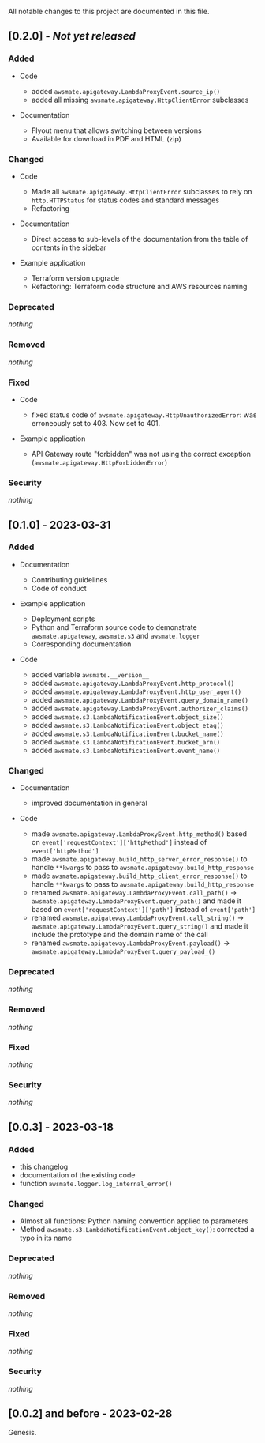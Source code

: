 All notable changes to this project are documented in this file.

## [0.2.0] - *Not yet released*

### Added

- Code
    - added `awsmate.apigateway.LambdaProxyEvent.source_ip()`
    - added all missing ``awsmate.apigateway.HttpClientError`` subclasses

- Documentation
    - Flyout menu that allows switching between versions
    - Available for download in PDF and HTML (zip)

### Changed

- Code
    - Made all ``awsmate.apigateway.HttpClientError`` subclasses to rely on `http.HTTPStatus` for status codes and standard messages
    - Refactoring

- Documentation
    - Direct access to sub-levels of the documentation from the table of contents in the sidebar

- Example application
    - Terraform version upgrade
    - Refactoring: Terraform code structure and AWS resources naming

### Deprecated

*nothing*

### Removed

*nothing*

### Fixed

- Code
    - fixed status code of `awsmate.apigateway.HttpUnauthorizedError`: was erroneously set to 403. Now set to 401.

- Example application
    - API Gateway route "forbidden" was not using the correct exception (`awsmate.apigateway.HttpForbiddenError`)

### Security

*nothing*

## [0.1.0] - 2023-03-31

### Added

- Documentation
    - Contributing guidelines
    - Code of conduct

- Example application
    - Deployment scripts
    - Python and Terraform source code to demonstrate `awsmate.apigateway`, `awsmate.s3` and `awsmate.logger`
    - Corresponding documentation

- Code
    - added variable `awsmate.__version__` 
    - added `awsmate.apigateway.LambdaProxyEvent.http_protocol()`
    - added `awsmate.apigateway.LambdaProxyEvent.http_user_agent()`
    - added `awsmate.apigateway.LambdaProxyEvent.query_domain_name()`
    - added `awsmate.apigateway.LambdaProxyEvent.authorizer_claims()`
    - added `awsmate.s3.LambdaNotificationEvent.object_size()`
    - added `awsmate.s3.LambdaNotificationEvent.object_etag()`
    - added `awsmate.s3.LambdaNotificationEvent.bucket_name()`
    - added `awsmate.s3.LambdaNotificationEvent.bucket_arn()`
    - added `awsmate.s3.LambdaNotificationEvent.event_name()`

### Changed

- Documentation
    - improved documentation in general

- Code
    - made `awsmate.apigateway.LambdaProxyEvent.http_method()` based on `event['requestContext']['httpMethod']` instead of `event['httpMethod']`
    - made `awsmate.apigateway.build_http_server_error_response()` to handle `**kwargs` to pass to `awsmate.apigateway.build_http_response`
    - made `awsmate.apigateway.build_http_client_error_response()` to handle `**kwargs` to pass to `awsmate.apigateway.build_http_response`
    - renamed `awsmate.apigateway.LambdaProxyEvent.call_path()` -> `awsmate.apigateway.LambdaProxyEvent.query_path()` and made it based on `event['requestContext']['path']` instead of `event['path']`
    - renamed `awsmate.apigateway.LambdaProxyEvent.call_string()` -> `awsmate.apigateway.LambdaProxyEvent.query_string()` and made it include the prototype and the domain name of the call
    - renamed `awsmate.apigateway.LambdaProxyEvent.payload()` -> `awsmate.apigateway.LambdaProxyEvent.query_payload_()`

### Deprecated

*nothing*

### Removed

*nothing*

### Fixed

*nothing*

### Security

*nothing*

## [0.0.3] - 2023-03-18

### Added

- this changelog
- documentation of the existing code
- function `awsmate.logger.log_internal_error()`

### Changed

- Almost all functions: Python naming convention applied to parameters
- Method `awsmate.s3.LambdaNotificationEvent.object_key()`: corrected a typo in its name

### Deprecated

*nothing*

### Removed

*nothing*

### Fixed

*nothing*

### Security

*nothing*

## [0.0.2] and before - 2023-02-28

Genesis.

